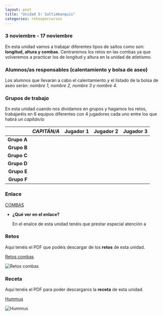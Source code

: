 ```yaml
---
layout: post
title: "Unidad 5: Saltimbanquis"
categories: retosporcursos
---
```


### **3 noviembre - 17 noviembre**

En esta unidad vamos a trabajar diferentes tipos de saltos como son: **longitud, altura y combas**. Centraremos los retos en las combas ya que volveremos a practicar los de longitud y altura en la unidad de atletismo.

### **Alumnos/as responsables (calentamiento y bolsa de aseo)**

Los alumnos que llevarán a cabo el calentamiento y el listado de la bolsa de aseo serán: *nombre 1, nombre 2, nombre 3 y nombre 4*.

### **Grupos de trabajo**

En esta unidad cuando nos dividamos en grupos y hagamos los retos, trabajaréis en 6 equipos diferentes con 4 jugadores cada uno entre los que habrá un *capitán/a*:

|      |*CAPITÁN/A*|Jugador 1|Jugador 2|Jugador 3|
|-----:|-----:|-----:|-----:|-----:|
|**Grupo A**|      |      |      |      |
|**Grupo B**|      |      |      |      |
|**Grupo C**|      |      |      |      |
|**Grupo D**|      |      |      |      |
|**Grupo E**|      |      |      |      |
|**Grupo F**|      |      |      |      |

### **Enlace** 

[COMBAS](https://danieledufis.github.io/comba/combas)

* **¿Qué ver en el enlace?**

  En el enalce de esta unidad tenéis que prestar especial atención a

### **Retos** 

Aquí tenéis el PDF que podéis descargar de los **retos** de esta unidad.

[ Retos combas](https://danieledufis.github.io/pdfs/Combas-retos-4.pdf)

![Retos combas](https://danieledufis.github.io/images_text/Combas-retos-4_page-0001%20(1).jpg)

### **Receta** 

Aquí tenéis el PDF para poder descargaros la **receta** de esta unidad.

[Hummus](https://danieledufis.github.io/pdfs/Receta-Hummus.pdf)

![Hummus](https://danieledufis.github.io/images_text/Receta-Hummus_page-0001.jpg)

[Combas]:../../pdfs/Combas-retos-4.pdf
[Hummus]:../../pdfs/Receta-Hummus.pdf
